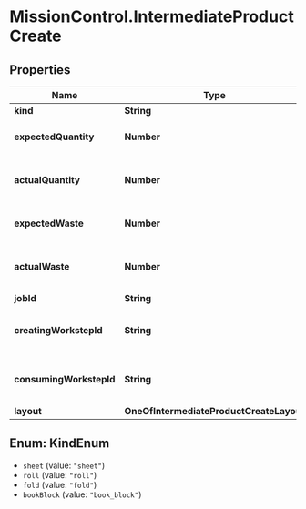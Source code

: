 # MissionControl.IntermediateProductCreate

## Properties
Name | Type | Description | Notes
------------ | ------------- | ------------- | -------------
**kind** | **String** |  | [optional] 
**expectedQuantity** | **Number** | The number of items of this that should be produced | [optional] 
**actualQuantity** | **Number** | The number of items of this that have been produced so far | [optional] 
**expectedWaste** | **Number** | How much waste is expected in the production of this | [optional] 
**actualWaste** | **Number** | How much waste has been produced in the production of this | [optional] 
**jobId** | **String** |  | [optional] 
**creatingWorkstepId** | **String** | The ID of the Workstep that creates this IntermediateProduct | [optional] 
**consumingWorkstepId** | **String** | The ID of the Workstep that consumes this IntermediateProduct | [optional] 
**layout** | **OneOfIntermediateProductCreateLayout** |  | [optional] 

<a name="KindEnum"></a>
## Enum: KindEnum

* `sheet` (value: `"sheet"`)
* `roll` (value: `"roll"`)
* `fold` (value: `"fold"`)
* `bookBlock` (value: `"book_block"`)

